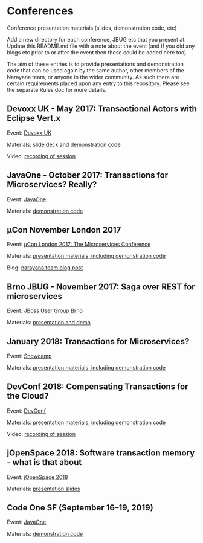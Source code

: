 # Conferences

Conference presentation materials (slides, demonstration code, etc)

Add a new directory for each conference, JBUG etc that you present at.
Update this README.md file with a note about the event (and if you did any blogs etc prior to or after the event then those could be added here too).

The aim of these entries is to provide presentations and demonstration code that can be used again by the same author, other members of the Narayana team, or anyone in the wider community. As such there are certain requirements placed upon any entry to this repository. Please see the separate Rules doc for more details.

## Devoxx UK - May 2017: Transactional Actors with Eclipse Vert.x

Event: [Devoxx UK](https://www.devoxx.co.uk)

Materials: [slide deck](devoxxUK2017/DevoxxUK2017TransactionalActors.pdf) and [demonstration code](devoxxUK2017)

Video: [recording of session](https://www.youtube.com/watch?v=Ikwj7gxemLQ)

## JavaOne - October 2017: Transactions for Microservices? Really?

Event: [JavaOne](https://www.oracle.com/javaone/index.html)

Materials: [demonstration code](javaone2017)

## µCon November London 2017

Event: [µCon London 2017: The Microservices Conference](https://skillsmatter.com/conferences/8549-con-2017-the-microservices-conference)

Materials: [presentation materials, including demonstration code](mucon2017)

Blog: [narayana team blog post](http://jbossts.blogspot.co.uk/2017/11/software-transactional-memory-for-cloud.html)

## Brno JBUG - November 2017: Saga over REST for microservices

Event: [JBoss User Group Brno](https://developer.jboss.org/wiki/JBugcz-1711TransactionsForMicroservicesInNarayana)

Materials: [presentation and demo](jbug2017)

## January 2018: Transactions for Microservices?

Event: [Snowcamp](https://snowcamp.io/)

Materials: [presentation materials, including demonstration code](201801-transactions-microservices)

## DevConf 2018: Compensating Transactions for the Cloud?

Event: [DevConf](https://devconfcz2018.sched.com/event/DJYD/compensating-transactions-for-the-cloud)

Materials: [presentation materials, including demonstration code](devconf2018-cloud-transactions)

Video: [recording of session](https://www.youtube.com/watch?v=ZC6fhxRX8J4&t=5s)

## jOpenSpace 2018: Software transaction memory - what is that about

Event: [jOpenSpace 2018](https://www.jopenspace.cz/2018.html)

Materials: [presentation slides](jopenspace2018/software-transaction-memory-overview.pdf)

## Code One SF (September 16–19, 2019)

Event: [JavaOne](https://www.oracle.com/code-one/agenda.html)

Materials: [demonstration code](codeone2019)

